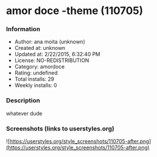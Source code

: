 # amor doce -theme (110705)

### Information
- Author: ana moita (unknown)
- Created at: unknown
- Updated at: 2/22/2015, 6:32:40 PM
- License: NO-REDISTRIBUTION
- Category: amordoce
- Rating: undefined
- Total installs: 29
- Weekly installs: 0


### Description
whatever dude


### Screenshots (links to userstyles.org)
![https://userstyles.org/style_screenshots/110705-after.png](https://userstyles.org/style_screenshots/110705-after.png)


